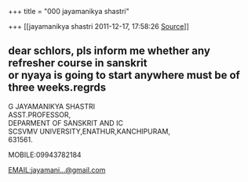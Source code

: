 +++
title = "000 jayamanikya shastri"

+++
[[jayamanikya shastri	2011-12-17, 17:58:26 [Source](https://groups.google.com/g/bvparishat/c/Lq0fnlJ7xUQ)]]



dear schlors, pls inform me whether any refresher course in sanskrit  
or nyaya is going to start anywhere must be of three weeks.regrds  
--  
G JAYAMANIKYA SHASTRI  
ASST.PROFESSOR,  
DEPARMENT OF SANSKRIT AND IC  
SCSVMV UNIVERSITY,ENATHUR,KANCHIPURAM,  
631561.

MOBILE:09943782184

[EMAIL:jayamani...@gmail.com]()  

